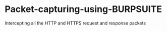 # Packet-capturing-using-BURPSUITE
Intercepting all the HTTP and HTTPS  request and response packets
